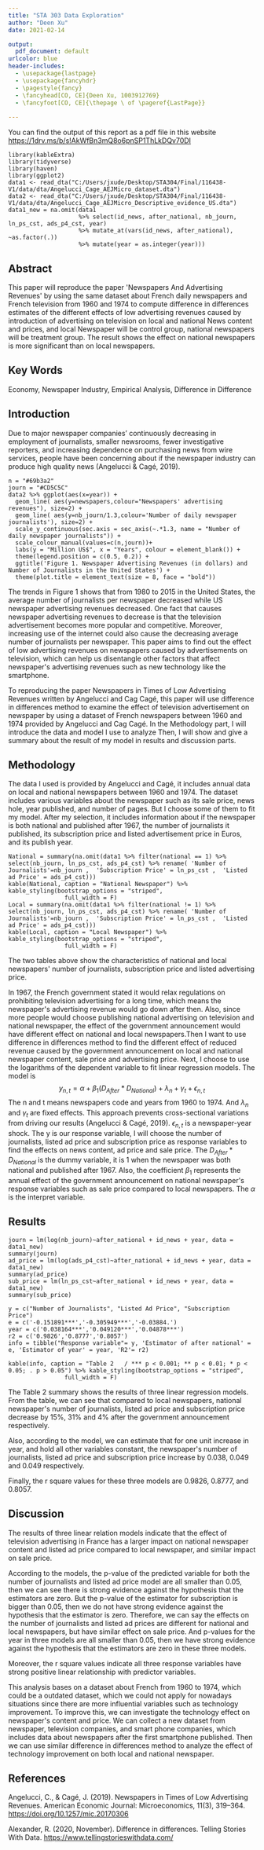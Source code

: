 ```yaml
---
title: "STA 303 Data Exploration"
author: "Deen Xu"
date: 2021-02-14

output:
  pdf_document: default
urlcolor: blue
header-includes:    
  - \usepackage{lastpage}
  - \usepackage{fancyhdr}
  - \pagestyle{fancy}
  - \fancyhead[CO, CE]{Deen Xu, 1003912769}
  - \fancyfoot[CO, CE]{\thepage \ of \pageref{LastPage}}
  
---
```




You can find the output of this report as a pdf file in this website https://1drv.ms/b/s!AkWfBn3mQ8o6pnSP1ThLkDQv70DI


```{r, include=FALSE}
library(kableExtra)
library(tidyverse)
library(haven)
library(ggplot2)
data1 <- read_dta("C:/Users/jxude/Desktop/STA304/Final/116438-V1/data/dta/Angelucci_Cage_AEJMicro_dataset.dta")
data2 <- read_dta("C:/Users/jxude/Desktop/STA304/Final/116438-V1/data/dta/Angelucci_Cage_AEJMicro_Descriptive_evidence_US.dta") 
data1_new = na.omit(data1 
                    %>% select(id_news, after_national, nb_journ, ln_ps_cst, ads_p4_cst, year) 
                    %>% mutate_at(vars(id_news, after_national), ~as.factor(.)) 
                    %>% mutate(year = as.integer(year)))
```
## Abstract
This paper will reproduce the paper 'Newspapers And Advertising Revenues' by using the same dataset about French daily newspapers and French television from 1960 and 1974 to compute difference in differences estimates of the different effects of low advertising revenues caused by introduction of advertising on television on local and national News content and prices, and local Newspaper will be control group, national newspapers will be treatment group. The result shows the effect on national newspapers is more significant than on local newspapers.

## Key Words
Economy, Newspaper Industry, Empirical Analysis, Difference in Difference


## Introduction

Due to major newspaper companies’ continuously decreasing in employment of journalists, smaller newsrooms, fewer investigative reporters, and increasing dependence on purchasing news from wire services, people have been concerning about if the newspaper industry can produce high quality news (Angelucci & Cagé, 2019). 

```{r,echo=FALSE}
n = "#69b3a2"
journ = "#CD5C5C"
data2 %>% ggplot(aes(x=year)) + 
  geom_line( aes(y=newspapers,colour="Newspapers' advertising revenues"), size=2) + 
  geom_line( aes(y=nb_journ/1.3,colour='Number of daily newspaper journalists'), size=2) + 
  scale_y_continuous(sec.axis = sec_axis(~.*1.3, name = "Number of daily newspaper journalists")) + 
  scale_colour_manual(values=c(n,journ))+ 
  labs(y = "Million US$", x = "Years", colour = element_blank()) +
  theme(legend.position = c(0.5, 0.2)) + 
  ggtitle('Figure 1. Newspaper Advertising Revenues (in dollars) and Number of Journalists in the United States') + 
  theme(plot.title = element_text(size = 8, face = "bold"))

```

The trends in Figure 1 shows that from 1980 to 2015 in the United States, the average number of journalists per newspaper decreased while US newspaper advertising revenues decreased. One fact that causes newspaper advertising revenues to decrease is that the television advertisement becomes more popular and competitive. Moreover, increasing use of the internet could also cause the decreasing average number of journalists per newspaper. This paper aims to find out the effect of low advertising revenues on newspapers caused by advertisements on television, which can help us disentangle other factors that affect newspaper's advertising revenues such as new technology like the smartphone.

To reproducing the paper Newspapers in Times of Low Advertising Revenues written by Angelucci and Cag Cagé, this paper will use difference in differences method to examine the effect of television advertisement on newspaper by using a dataset of French newspapers between 1960 and 1974 provided by Angelucci and Cag Cagé. In the Methodology part, I will introduce the data and model I use to analyze Then, I will show and give a summary about the result of my model in results and discussion parts.

## Methodology

The data I used is provided by Angelucci and Cagé, it includes annual data on local and national newspapers between 1960 and 1974. The dataset includes various variables about the newspaper such as its sale price, news hole, year published, and number of pages. But I choose some of them to fit my model. After my selection, it includes information about if the newspaper is both national and published after 1967, the number of journalists it published, its subscription price and listed advertisement price in Euros, and its publish year. 

```{r, echo=FALSE}
National = summary(na.omit(data1 %>% filter(national == 1) %>% select(nb_journ, ln_ps_cst, ads_p4_cst) %>% rename( 'Number of Journalists'=nb_journ ,  'Subscription Price' = ln_ps_cst ,  'Listed ad Price' = ads_p4_cst)))
kable(National, caption = "National Newspaper") %>% kable_styling(bootstrap_options = "striped",
                full_width = F)
Local = summary(na.omit(data1 %>% filter(national != 1) %>% select(nb_journ, ln_ps_cst, ads_p4_cst) %>% rename( 'Number of Journalists'=nb_journ ,  'Subscription Price' = ln_ps_cst ,  'Listed ad Price' = ads_p4_cst)))
kable(Local, caption = "Local Newspaper") %>% kable_styling(bootstrap_options = "striped",
                full_width = F)
```
The two tables above show the characteristics of national and local newspapers' number of journalists, subscription price and listed advertising price.


In 1967, the French government stated it would relax regulations on prohibiting television advertising for a long time, which means the newspaper's advertising revenue would go down after then. Also, since more people would choose publishing national advertising on television and national newspaper, the effect of the government announcement would have different effect on national and local newspapers.Then I want to use difference in differences method to find the different effect of reduced revenue caused by the government announcement on local and national newspaper content, sale price and advertising price. Next, I choose to use the logarithms of the dependent variable to fit linear regression models. The model is 
$$ y_{n,t} = \alpha + \beta_1(D_{After} * D_{National}) + \lambda_n + \gamma_t + \epsilon_{n,t}$$
The n and t means newspapers code and years from 1960 to 1974. And $\lambda_n$ and $\gamma_t$ are fixed effects. This approach prevents cross-sectional variations from driving our results (Angelucci & Cagé, 2019). $\epsilon_{n,t}$ is a newspaper-year shock. 
The y is our response variable, I will choose the number of journalists, listed ad price and subscription price as response variables to find the effects on news content, ad price and sale price. The $D_{After} * D_{National}$ is the dummy variable, it is 1 when the newspaper was both national and published after 1967. Also, the coefficient $\beta_1$ represents the annual effect of the government announcement on national newspaper's response variables such as sale price compared to local newspapers. The $\alpha$ is the interpret variable.

## Results
```{r, include=FALSE }
journ = lm(log(nb_journ)~after_national + id_news + year, data = data1_new)
summary(journ)
ad_price = lm(log(ads_p4_cst)~after_national + id_news + year, data = data1_new)
summary(ad_price)
sub_price = lm(ln_ps_cst~after_national + id_news + year, data = data1_new)
summary(sub_price)
```

```{r, echo = FALSE}
y = c("Number of Journalists", "Listed Ad Price", "Subscription Price")
e = c('-0.151891***','-0.305949***','-0.03884.')
year = c('0.038164***','0.049120***','0.04878***')
r2 = c('0.9826','0.8777','0.8057')
info = tibble("Response variable"= y, 'Estimator of after national' = e, 'Estimator of year' = year, 'R2'= r2)

kable(info, caption = "Table 2   / *** p < 0.001; ** p < 0.01; * p < 0.05; . p > 0.05") %>% kable_styling(bootstrap_options = "striped",
                full_width = F)

```
The Table 2 summary shows the results of three linear regression models. From the table, we can see that compared to local newspapers, national newspaper's number of journalists, listed ad price and subscription price decrease by 15%, 31% and 4% after the government announcement respectively. 

Also, according to the model, we can estimate that for one unit  increase in year, and hold all other variables constant, the newspaper's number of journalists, listed ad price and subscription price increase by 0.038, 0.049 and 0.049 respectively. 

Finally, the r square values for these three models are 0.9826, 0.8777, and 0.8057.

## Discussion

The results of three linear relation models indicate that the effect of television advertising in France has a larger impact on national newspaper content and listed ad price compared to local newspaper, and similar impact on sale price.

According to the models, the p-value of the predicted variable for both the number of journalists and listed ad price model are all smaller than 0.05, then we can see there is strong evidence against the hypothesis that the estimators are zero. But the p-value of the estimator for subscription is bigger than 0.05, then we do not have strong evidence against the hypothesis that the estimator is zero. Therefore, we can say the effects on the number of journalists and listed ad prices are different for national and local newspapers, but have similar effect on sale price. And p-values for the year in three models are all smaller than 0.05, then we have strong evidence against the hypothesis that the estimators are zero in these three models.

Moreover, the r square values indicate all three response variables have strong positive linear relationship with predictor variables.

This analysis bases on a dataset about French from 1960 to 1974, which could be a outdated dataset, which we could not apply for nowadays situations since there are more influential variables such as technology improvement. To improve this, we can investigate the technology effect on newspaper's content and price. We can collect a new dataset from newspaper, television companies, and smart phone companies, which includes data about newspapers after the first smartphone published. Then we can use similar difference in differences method to analyze the effect of technology improvement on both local and national newspaper.

## References

Angelucci, C., & Cagé, J. (2019). Newspapers in Times of Low Advertising 
  Revenues. American Economic Journal: Microeconomics, 11(3), 319–364. 
  https://doi.org/10.1257/mic.20170306

Alexander, R. (2020, November). Difference in differences. Telling Stories With Data.    https://www.tellingstorieswithdata.com/
